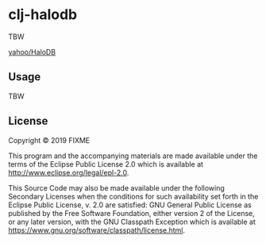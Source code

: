 # clj-halodb

TBW

[yahoo/HaloDB](https://github.com/yahoo/HaloDB)


## Usage

TBW


## License

Copyright © 2019 FIXME

This program and the accompanying materials are made available under the
terms of the Eclipse Public License 2.0 which is available at
http://www.eclipse.org/legal/epl-2.0.

This Source Code may also be made available under the following Secondary
Licenses when the conditions for such availability set forth in the Eclipse
Public License, v. 2.0 are satisfied: GNU General Public License as published by
the Free Software Foundation, either version 2 of the License, or
any later version, with the GNU Classpath Exception which is available
at https://www.gnu.org/software/classpath/license.html.
